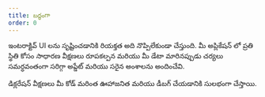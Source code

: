 ```yaml
---
title: బద్ధంగా
order: 0
---
```


ఇంటరాక్టివ్ UI లను సృష్టించడానికి రియక్తత అది నొప్పిలేకుండా చేస్తుంది. మీ అప్లికేషన్ లో ప్రతి స్థితి కోసం సాధారణ వీక్షణలు రూపకల్పన మరియు మీ డేటా మారినప్పుడు చర్యలు సమర్ధవంతంగా సరిగ్గా అప్డేట్ మరియు సరైన అంశాలను అందించేవి.

డిక్లరేషన్ వీక్షణలు మీ కోడ్ మరింత ఊహాజనిత మరియు డీబగ్ చేయడానికి సులభంగా చేస్తాయి.
